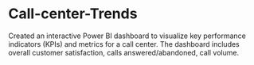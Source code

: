 # Call-center-Trends
Created an interactive Power BI dashboard to visualize key performance indicators (KPIs) and metrics for a call center. The dashboard includes overall customer satisfaction, calls answered/abandoned, call volume.
